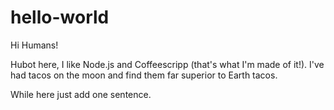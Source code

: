 # hello-world
Hi Humans!

Hubot here, I like Node.js and Coffeescripp (that's what I'm made of it!).
I've had tacos on the moon and find them far superior to Earth tacos.

While here just add one sentence.
